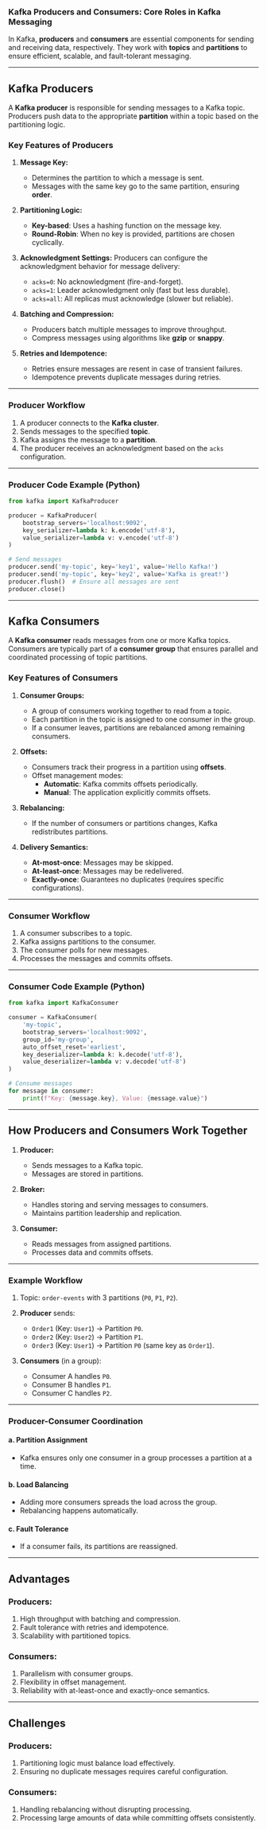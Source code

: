 ### Kafka Producers and Consumers: Core Roles in Kafka Messaging

In Kafka, **producers** and **consumers** are essential components for sending and receiving data, respectively. They work with **topics** and **partitions** to ensure efficient, scalable, and fault-tolerant messaging.

---

## **Kafka Producers**

A **Kafka producer** is responsible for sending messages to a Kafka topic. Producers push data to the appropriate **partition** within a topic based on the partitioning logic.

### **Key Features of Producers**
1. **Message Key:**
   - Determines the partition to which a message is sent.
   - Messages with the same key go to the same partition, ensuring **order**.

2. **Partitioning Logic:**
   - **Key-based**: Uses a hashing function on the message key.
   - **Round-Robin**: When no key is provided, partitions are chosen cyclically.

3. **Acknowledgment Settings:**
   Producers can configure the acknowledgment behavior for message delivery:
   - `acks=0`: No acknowledgment (fire-and-forget).
   - `acks=1`: Leader acknowledgment only (fast but less durable).
   - `acks=all`: All replicas must acknowledge (slower but reliable).

4. **Batching and Compression:**
   - Producers batch multiple messages to improve throughput.
   - Compress messages using algorithms like **gzip** or **snappy**.

5. **Retries and Idempotence:**
   - Retries ensure messages are resent in case of transient failures.
   - Idempotence prevents duplicate messages during retries.

---

### **Producer Workflow**
1. A producer connects to the **Kafka cluster**.
2. Sends messages to the specified **topic**.
3. Kafka assigns the message to a **partition**.
4. The producer receives an acknowledgment based on the `acks` configuration.

---

### **Producer Code Example (Python)**
```python
from kafka import KafkaProducer

producer = KafkaProducer(
    bootstrap_servers='localhost:9092',
    key_serializer=lambda k: k.encode('utf-8'),
    value_serializer=lambda v: v.encode('utf-8')
)

# Send messages
producer.send('my-topic', key='key1', value='Hello Kafka!')
producer.send('my-topic', key='key2', value='Kafka is great!')
producer.flush()  # Ensure all messages are sent
producer.close()
```

---

## **Kafka Consumers**

A **Kafka consumer** reads messages from one or more Kafka topics. Consumers are typically part of a **consumer group** that ensures parallel and coordinated processing of topic partitions.

### **Key Features of Consumers**
1. **Consumer Groups:**
   - A group of consumers working together to read from a topic.
   - Each partition in the topic is assigned to one consumer in the group.
   - If a consumer leaves, partitions are rebalanced among remaining consumers.

2. **Offsets:**
   - Consumers track their progress in a partition using **offsets**.
   - Offset management modes:
     - **Automatic**: Kafka commits offsets periodically.
     - **Manual**: The application explicitly commits offsets.

3. **Rebalancing:**
   - If the number of consumers or partitions changes, Kafka redistributes partitions.

4. **Delivery Semantics:**
   - **At-most-once**: Messages may be skipped.
   - **At-least-once**: Messages may be redelivered.
   - **Exactly-once**: Guarantees no duplicates (requires specific configurations).

---

### **Consumer Workflow**
1. A consumer subscribes to a topic.
2. Kafka assigns partitions to the consumer.
3. The consumer polls for new messages.
4. Processes the messages and commits offsets.

---

### **Consumer Code Example (Python)**
```python
from kafka import KafkaConsumer

consumer = KafkaConsumer(
    'my-topic',
    bootstrap_servers='localhost:9092',
    group_id='my-group',
    auto_offset_reset='earliest',
    key_deserializer=lambda k: k.decode('utf-8'),
    value_deserializer=lambda v: v.decode('utf-8')
)

# Consume messages
for message in consumer:
    print(f"Key: {message.key}, Value: {message.value}")
```

---

## **How Producers and Consumers Work Together**

1. **Producer:**
   - Sends messages to a Kafka topic.
   - Messages are stored in partitions.

2. **Broker:**
   - Handles storing and serving messages to consumers.
   - Maintains partition leadership and replication.

3. **Consumer:**
   - Reads messages from assigned partitions.
   - Processes data and commits offsets.

---

### **Example Workflow**
1. Topic: `order-events` with 3 partitions (`P0`, `P1`, `P2`).
2. **Producer** sends:
   - `Order1` (Key: `User1`) → Partition `P0`.
   - `Order2` (Key: `User2`) → Partition `P1`.
   - `Order3` (Key: `User1`) → Partition `P0` (same key as `Order1`).

3. **Consumers** (in a group):
   - Consumer A handles `P0`.
   - Consumer B handles `P1`.
   - Consumer C handles `P2`.

---

### **Producer-Consumer Coordination**

#### a. **Partition Assignment**
- Kafka ensures only one consumer in a group processes a partition at a time.

#### b. **Load Balancing**
- Adding more consumers spreads the load across the group.
- Rebalancing happens automatically.

#### c. **Fault Tolerance**
- If a consumer fails, its partitions are reassigned.

---

## **Advantages**

### **Producers:**
1. High throughput with batching and compression.
2. Fault tolerance with retries and idempotence.
3. Scalability with partitioned topics.

### **Consumers:**
1. Parallelism with consumer groups.
2. Flexibility in offset management.
3. Reliability with at-least-once and exactly-once semantics.

---

## **Challenges**

### **Producers:**
1. Partitioning logic must balance load effectively.
2. Ensuring no duplicate messages requires careful configuration.

### **Consumers:**
1. Handling rebalancing without disrupting processing.
2. Processing large amounts of data while committing offsets consistently.
